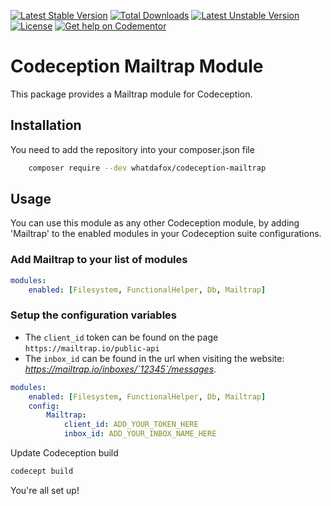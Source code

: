 [![Latest Stable Version](https://img.shields.io/packagist/v/whatdafox/codeception-mailtrap.svg)](https://packagist.org/packages/whatdafox/codeception-mailtrap) 
[![Total Downloads](https://img.shields.io/packagist/dt/whatdafox/codeception-mailtrap.svg)](https://packagist.org/packages/whatdafox/codeception-mailtrap) 
[![Latest Unstable Version](https://poser.pugx.org/whatdafox/codeception-mailtrap/v/unstable.svg)](https://img.shields.io/packagist/vpre/whatdafox/codeception-mailtrap.svg) 
[![License](https://img.shields.io/packagist/l/whatdafox/codeception-mailtrap.svg)](https://packagist.org/packages/whatdafox/codeception-mailtrap)
[![Get help on Codementor](https://cdn.codementor.io/badges/get_help_github.svg)](https://www.codementor.io/foxted)

# Codeception Mailtrap Module

This package provides a Mailtrap module for Codeception. 

## Installation

You need to add the repository into your composer.json file

```bash
    composer require --dev whatdafox/codeception-mailtrap
```

## Usage

You can use this module as any other Codeception module, by adding 'Mailtrap' to the enabled modules in your Codeception suite configurations.

### Add Mailtrap to your list of modules

```yml
modules:
    enabled: [Filesystem, FunctionalHelper, Db, Mailtrap]
 ```  

### Setup the configuration variables

- The `client_id` token can be found on the page `https://mailtrap.io/public-api`
- The `inbox_id` can be found in the url when visiting the website: *https://mailtrap.io/inboxes/`12345`/messages*.

```yml
modules:
    enabled: [Filesystem, FunctionalHelper, Db, Mailtrap]
    config:
        Mailtrap:
            client_id: ADD_YOUR_TOKEN_HERE
            inbox_id: ADD_YOUR_INBOX_NAME_HERE
 ```     
 
Update Codeception build
  
  ```bash
  codecept build
  ```

You're all set up!
